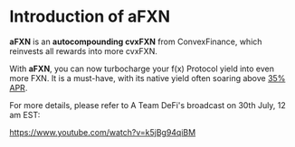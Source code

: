 # Introduction of aFXN

**aFXN** is an **autocompounding cvxFXN** from ConvexFinance, which reinvests all rewards into more cvxFXN.&#x20;

With **aFXN**, you can now turbocharge your f(x) Protocol yield into even more FXN. It is a must-have, with its native yield often soaring above [35% APR](https://github.com/AladdinDAO/aladdin-v3-contracts/blob/concentrator/asdpendle/audit-reports/SECBIT\_Concentrator\_aFXN\_Report\_v1.0\_20240726.pdf).

For more details, please refer to A Team DeFi's broadcast on 30th July, 12 am EST:&#x20;

https://www.youtube.com/watch?v=k5jBg94qiBM
